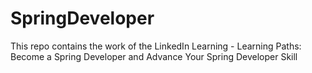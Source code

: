 # SpringDeveloper
 This repo contains the work of the LinkedIn Learning - Learning Paths: Become a Spring Developer and Advance Your Spring Developer Skill
